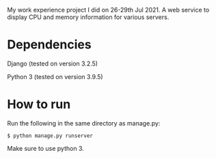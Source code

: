 My work experience project I did on 26-29th Jul 2021. A web service to display 
CPU and memory information for various servers.

# Dependencies

Django (tested on version 3.2.5)

Python 3 (tested on version 3.9.5)

# How to run

Run the following in the same directory as manage.py:

    $ python manage.py runserver

Make sure to use python 3.